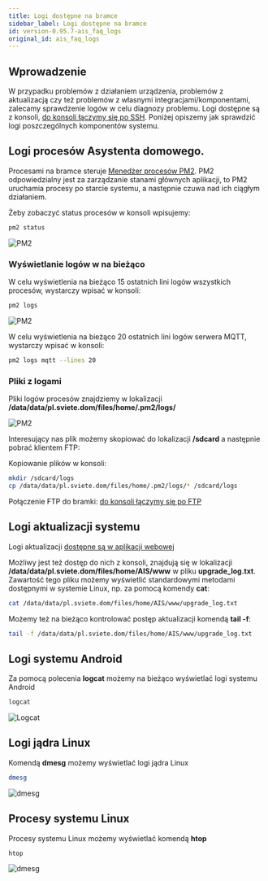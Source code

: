 ```yaml
---
title: Logi dostępne na bramce
sidebar_label: Logi dostępne na bramce
id: version-0.95.7-ais_faq_logs
original_id: ais_faq_logs
---
```


## Wprowadzenie

W przypadku problemów z działaniem urządzenia, problemów z aktualizacją czy też problemów z własnymi integracjami/komponentami, zalecamy sprawdzenie logów w celu diagnozy problemu.
Logi dostępne są z konsoli, [do konsoli łączymy się po SSH](/AIS-docs/docs/en/ais_bramka_remote_ssh.html). Poniżej opiszemy jak sprawdzić logi poszczególnych komponentów systemu.

## Logi procesów Asystenta domowego.

Procesami na bramce steruje <a href="http://pm2.keymetrics.io/" target="_blank">Menedżer procesów PM2</a>. PM2 odpowiedzialny jest za zarządzanie stanami głównych aplikacji, to PM2 uruchamia procesy po starcie systemu, a następnie czuwa nad ich ciągłym działaniem.

Żeby zobaczyć status procesów w konsoli wpisujemy:
```bash
pm2 status
```

![PM2](/AIS-docs/img/en/bramka/pm2_console.png)

### Wyświetlanie logów w na bieżąco

W celu wyświetlenia na bieżąco 15 ostatnich lini logów wszystkich procesów, wystarczy wpisać w konsoli:
```bash
pm2 logs
```

![PM2](/AIS-docs/img/en/bramka/pm2_console_logs.png)


W celu wyświetlenia na bieżąco 20 ostatnich lini logów serwera MQTT, wystarczy wpisać w konsoli:
```bash
pm2 logs mqtt --lines 20
```

### Pliki z logami

Pliki logów procesów znajdziemy w lokalizacji **/data/data/pl.sviete.dom/files/home/.pm2/logs/**

![PM2](/AIS-docs/img/en/bramka/pm2_console_logs_files.png)

Interesujący nas plik możemy skopiować do lokalizacji **/sdcard** a następnie pobrać klientem FTP:

Kopiowanie plików w konsoli:
```bash
mkdir /sdcard/logs
cp /data/data/pl.sviete.dom/files/home/.pm2/logs/* /sdcard/logs
```
Połączenie FTP do bramki:
[do konsoli łączymy się po FTP](/AIS-docs/docs/en/ais_bramka_remote_ftp.html)


## Logi aktualizacji systemu

Logi aktualizacji [dostępne są w aplikacji webowej](/AIS-docs/docs/en/ais_bramka_update_logs.html)

Możliwy jest też dostęp do nich z konsoli, znajdują się w lokalizacji **/data/data/pl.sviete.dom/files/home/AIS/www**
w pliku **upgrade_log.txt**.
Zawartość tego pliku możemy wyświetlić standardowymi metodami dostępnymi w systemie Linux, np. za pomocą komendy **cat**:

```bash
cat /data/data/pl.sviete.dom/files/home/AIS/www/upgrade_log.txt
```

Możemy też na bieżąco kontrolować postęp aktualizacji komendą **tail -f**:

```bash
tail -f /data/data/pl.sviete.dom/files/home/AIS/www/upgrade_log.txt
```

## Logi systemu Android

Za pomocą polecenia **logcat** możemy na bieżąco wyświetlać logi systemu Android

```bash
logcat
```

![Logcat](/AIS-docs/img/en/bramka/console_logcat.png)

## Logi jądra Linux

Komendą **dmesg** możemy wyświetlać logi jądra Linux

```bash
dmesg
```
![dmesg](/AIS-docs/img/en/bramka/console_dmesg.png)

## Procesy systemu Linux

Procesy systemu Linux możemy wyświetlać komendą **htop**

```bash
htop
```
![dmesg](/AIS-docs/img/en/bramka/console_htop.png)
